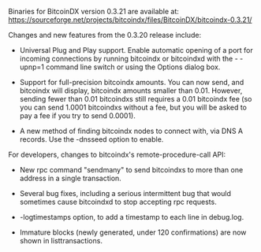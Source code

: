Binaries for BitcoinDX version 0.3.21 are available at:
  https://sourceforge.net/projects/bitcoindx/files/BitcoinDX/bitcoindx-0.3.21/

Changes and new features from the 0.3.20 release include:

* Universal Plug and Play support.  Enable automatic opening of a port for incoming connections by running bitcoindx or bitcoindxd with the - -upnp=1 command line switch or using the Options dialog box.

* Support for full-precision bitcoindx amounts.  You can now send, and bitcoindx will display, bitcoindx amounts smaller than 0.01.  However, sending fewer than 0.01 bitcoindxs still requires a 0.01 bitcoindx fee (so you can send 1.0001 bitcoindxs without a fee, but you will be asked to pay a fee if you try to send 0.0001).

* A new method of finding bitcoindx nodes to connect with, via DNS A records. Use the -dnsseed option to enable.

For developers, changes to bitcoindx's remote-procedure-call API:

* New rpc command "sendmany" to send bitcoindxs to more than one address in a single transaction.

* Several bug fixes, including a serious intermittent bug that would sometimes cause bitcoindxd to stop accepting rpc requests. 

* -logtimestamps option, to add a timestamp to each line in debug.log.

* Immature blocks (newly generated, under 120 confirmations) are now shown in listtransactions.
